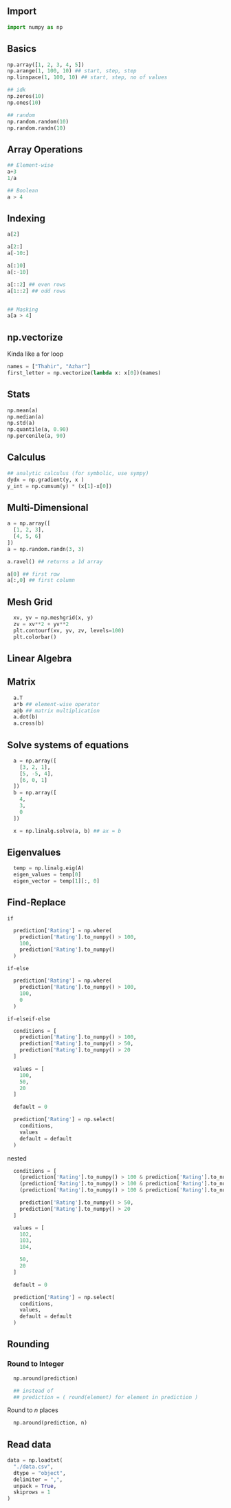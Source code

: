 ## Import

```python
import numpy as np
```

## Basics

```python
np.array([1, 2, 3, 4, 5])
np.arange(1, 100, 10) ## start, step, step
np.linspace(1, 100, 10) ## start, step, no of values

## idk
np.zeros(10)
np.ones(10)

## random
np.random.random(10)
np.random.randn(10)
```

## Array Operations

```python
## Element-wise
a+3
1/a

## Boolean
a > 4
```

## Indexing

```python
a[2]

a[2:]
a[-10:]

a[:10]
a[:-10]

a[::2] ## even rows
a[1::2] ## odd rows


## Masking
a[a > 4]
```

## np.vectorize

Kinda like a for loop

```python
names = ["Thahir", "Azhar"]
first_letter = np.vectorize(lambda x: x[0])(names) 

```

## Stats

```python
np.mean(a)
np.median(a)
np.std(a)
np.quantile(a, 0.90)
np.percenile(a, 90)
```

## Calculus

```python
## analytic calculus (for symbolic, use sympy)
dydx = np.gradient(y, x )
y_int = np.cumsum(y) * (x[1]-x[0])
```

## Multi-Dimensional

```python
a = np.array([
  [1, 2, 3],
  [4, 5, 6]
])
a = np.random.randn(3, 3)

a.ravel() ## returns a 1d array

a[0] ## first row
a[:,0] ## first column
```

## Mesh Grid

```python
  xv, yv = np.meshgrid(x, y)
  zv = xv**2 + yv**2
  plt.contourf(xv, yv, zv, levels=100)
  plt.colorbar()
```

## Linear Algebra

## Matrix

```python
  a.T
  a*b ## element-wise operator
  a@b ## matrix multiplication
  a.dot(b)
  a.cross(b)
```

## Solve systems of equations

```python
  a = np.array([
    [3, 2, 1],
    [5, -5, 4],
    [6, 0, 1]
  ])
  b = np.array([
    4,
    3,
    0
  ])

  x = np.linalg.solve(a, b) ## ax = b
```

## Eigenvalues

```python
  temp = np.linalg.eig(A)
  eigen_values = temp[0]
  eigen_vector = temp[1][:, 0]
```

## Find-Replace

`if`

```python
  prediction['Rating'] = np.where(
    prediction['Rating'].to_numpy() > 100,
    100,
    prediction['Rating'].to_numpy()
  )
```

`if-else`

```python
  prediction['Rating'] = np.where(
    prediction['Rating'].to_numpy() > 100,
    100,
    0
  )
```

`if-elseif-else`

```python
  conditions = [
    prediction['Rating'].to_numpy() > 100,
    prediction['Rating'].to_numpy() > 50,
    prediction['Rating'].to_numpy() > 20
  ]

  values = [
    100,
    50,
    20  
  ]

  default = 0

  prediction['Rating'] = np.select(
    conditions,
    values
    default = default
  )
```

nested

```python
  conditions = [
    (prediction['Rating'].to_numpy() > 100 & prediction['Rating'].to_numpy() % 2 == 0),
    (prediction['Rating'].to_numpy() > 100 & prediction['Rating'].to_numpy() % 3 == 0),
    (prediction['Rating'].to_numpy() > 100 & prediction['Rating'].to_numpy() % 4 == 0),

    prediction['Rating'].to_numpy() > 50,
    prediction['Rating'].to_numpy() > 20
  ]

  values = [
    102,
    103,
    104,

    50,
    20  
  ]

  default = 0

  prediction['Rating'] = np.select(
    conditions,
    values,
    default = default
  )
```

## Rounding

### Round to Integer

```python
  np.around(prediction)

  ## instead of
  ## prediction = ( round(element) for element in prediction )
```

Round to $n$ places

```python
  np.around(prediction, n)
```

## Read data

```python
data = np.loadtxt(
  "./data.csv",
  dtype = "object",
  delimiter = ",",
  unpack = True,
  skiprows = 1 
)
```